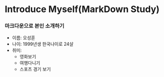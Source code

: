 Introduce Myself(MarkDown Study)
==================================

### 마크다운으로 본인 소개하기   

- 이름: 오성훈
- 나이: 1999년생 한국나이로 24살
- 취미:
  - 영화보기
  - 여행다니기
  - 스포츠 경기 보기
